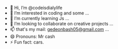 - 👋 Hi, I’m @codeisdialylife
- 👀 I’m interested in coding and some ...
- 🌱 I’m currently learning Js ...
- 💞️ I’m looking to collaborate on creative projects ...
- 📫 that's my mail: gedeonbash05@gmail.com ...
- 😄 Pronouns: Mr cash
- ⚡ Fun fact: cars.

<!---
codeisdialylife/codeisdialylife is a ✨ special ✨ repository because its `README.md` (this file) appears on your GitHub profile.
You can click the Preview link to take a look at your changes.
--->
